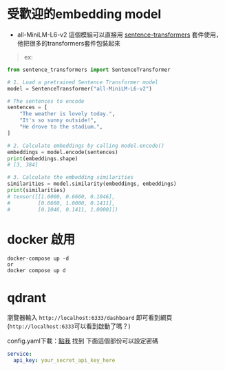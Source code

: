 # 受歡迎的embedding model
- all-MiniLM-L6-v2
這個模組可以直接用 [sentence-transformers](https://sbert.net/) 套件使用，他把很多的transformers套件包裝起來

> ex:

```python
from sentence_transformers import SentenceTransformer

# 1. Load a pretrained Sentence Transformer model
model = SentenceTransformer("all-MiniLM-L6-v2")

# The sentences to encode
sentences = [
    "The weather is lovely today.",
    "It's so sunny outside!",
    "He drove to the stadium.",
]

# 2. Calculate embeddings by calling model.encode()
embeddings = model.encode(sentences)
print(embeddings.shape)
# [3, 384]

# 3. Calculate the embedding similarities
similarities = model.similarity(embeddings, embeddings)
print(similarities)
# tensor([[1.0000, 0.6660, 0.1046],
#         [0.6660, 1.0000, 0.1411],
#         [0.1046, 0.1411, 1.0000]])
```

# docker 啟用
```
docker-compose up -d
or
docker compose up d
```


# qdrant
瀏覽器輸入 `http://localhost:6333/dashboard` 即可看到網頁(`http://localhost:6333`可以看到啟動了嗎？)

config.yaml下載：[點我](https://github.com/qdrant/qdrant/blob/master/config/config.yaml)
找到 下面這個部份可以設定密碼
```yaml
service:
  api_key: your_secret_api_key_here
```
